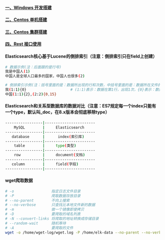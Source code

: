 #### [一、Windows 开发搭建][1]
#### [二、Centos 单机搭建][2]
#### [三、Centos 集群搭建][3]
#### [四、Rest 接口使用][4]
#### Elasticsearch核心基于Lucene的倒排索引（注意：倒排索引只在field上创建）
```bash
# 数据示例(注：后面跟的是行号)
我是中国人(1)                                                                           
中国人是全球人口最多的国家，中国人也很多(2)

# 倒排索引示例(注：括号里面的是：数据所出现的行和次数，中括号里面的是：数据所在文件的偏移量)
我(1:1){0}                    # (1:1)表示：数据在第1行，出现1次，{0}表示：数据所在文件的偏移量
中国(1:1){2},(2:2){0,15}     
```

#### Elasticsearch和关系型数据库的数据对比（注意：ES7规定每一个index只能有一个type，默认叫_doc，在8.x版本会彻底移除type）
```bash
-----------------|-----------------------
    MySQL        |     Elasticsearch    
-----------------|-----------------------
   database      |      index(索引库)    
-----------------|-----------------------
    table        |     type(类型)        
-----------------|-----------------------
    row          |     document(文档)    
-----------------|-----------------------
   column        |     field(字段)       
-----------------|-----------------------
```

#### wget爬取数据
```bash
# -o                 指定日志文件目录
# -P                 爬取数据存放目录
# --no-parent        不向上搜索
# --no-verbose       只查找比本地文件新的数据
# -m                 做一个镜像即使拷贝
# -D                 要爬取的域名列表  
# -N --convert-links 将爬取的地址转换成存储目录  
# --random-wait      随机等待  
# -A                 要爬取的文件       
wget -o /home/wget-log/wget.log -P /home/elk-data --no-parent --no-verbose -m -D news.cctv.com -N --convert-links --random-wait -A html,HTML,shtml,SHTML http://news.cctv.com
```

[1]: https://github.com/firechiang/elk-test/tree/master/elasticsearch/docs/windows-single-node.md
[2]: https://github.com/firechiang/elk-test/tree/master/elasticsearch/docs/setup-single-node.md
[3]: https://github.com/firechiang/elk-test/tree/master/elasticsearch/docs/setup-cluster-node.md
[4]: https://github.com/firechiang/elk-test/tree/master/elasticsearch/docs/setup-rest-use.md
